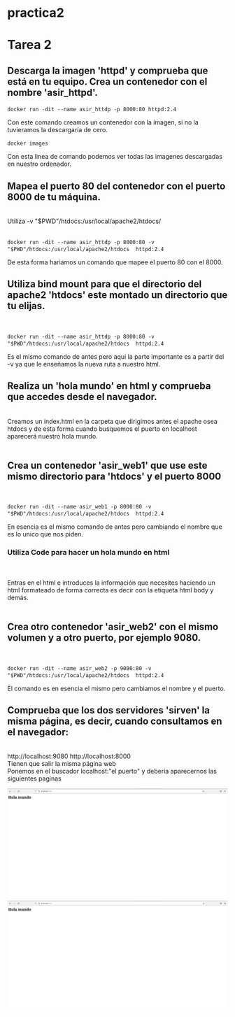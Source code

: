 # practica2
# Tarea 2

<h2>Descarga la imagen 'httpd' y comprueba que está en tu equipo.
Crea un contenedor con el nombre 'asir_httpd'.</h2>

~~~
docker run -dit --name asir_httdp -p 8000:80 httpd:2.4
~~~

Con este comando creamos un contenedor con la imagen, si no la tuvieramos la descargaría de cero.

~~~
docker images
~~~

Con esta linea de comando podemos ver todas las imagenes descargadas en nuestro ordenador.
<br/>

<h2>Mapea el puerto 80 del contenedor con el puerto 8000 de tu máquina.</h2>
<br/>
Utiliza -v "$PWD"/htdocs:/usr/local/apache2/htdocs/
<br/>
<br/>

~~~
docker run -dit --name asir_httdp -p 8000:80 -v "$PWD"/htdocs:/usr/local/apache2/htdocs  httpd:2.4
~~~

De esta forma hariamos un comando que mapee el puerto 80 con el 8000.

<h2>Utiliza bind mount para que el directorio del apache2 'htdocs' este montado un directorio que tu elijas.</h2>
<br/>

~~~
docker run -dit --name asir_httdp -p 8000:80 -v "$PWD"/htdocs:/usr/local/apache2/htdocs  httpd:2.4
~~~

Es el mismo comando de antes pero aqui la parte importante es a partir del -v ya que le enseñamos la nueva ruta a nuestro html.

<h2>Realiza un 'hola mundo' en html y comprueba que accedes desde el navegador.</h2>
<br/>
Creamos un index.html en la carpeta que dirigimos antes el apache osea htdocs y de esta forma cuando busquemos el puerto en localhost aparecerá nuestro hola mundo.
<br/>
<br/>
<h2>Crea un contenedor 'asir_web1' que use este mismo directorio para 'htdocs' y el puerto 8000</h2>
<br/>

~~~
docker run -dit --name asir_web1 -p 8000:80 -v "$PWD"/htdocs:/usr/local/apache2/htdocs  httpd:2.4
~~~

En esencia es el mismo comando de antes pero cambiando el nombre que es lo unico que nos piden.
<br/>
<h3>Utiliza Code para hacer un hola mundo en html</h3>
<br/>
<br/>
Entras en el html e introduces la información que necesites haciendo un html formateado de forma correcta es decir con la etiqueta html body y demás.
<br/>
<br/>
<h2>Crea otro contenedor 'asir_web2' con el mismo volumen y a otro puerto, por ejemplo 9080.</h2>
<br/>

~~~
docker run -dit --name asir_web2 -p 9080:80 -v "$PWD"/htdocs:/usr/local/apache2/htdocs  httpd:2.4  
~~~

El comando es en esencia el mismo pero cambiamos el nombre y el puerto.

<h2>Comprueba que los dos servidores 'sirven' la misma página, es decir, cuando consultamos en el navegador:</h2>
<br/>
http://localhost:9080 
http://localhost:8000
<br/>
Tienen que salir la misma página web
<br/>
Ponemos en el buscador localhost:"el puerto" y deberia aparecernos las siguientes paginas

![ puerto 8000 ](./imagenes/8000.png)
![ puerto 9080 ](./imagenes/9080.png)